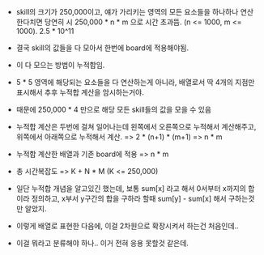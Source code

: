 - skill의 크기가 250,000이고, 얘가 가리키는 영역의 모든 요소들을 하나하나 연산한다치면 당연히 시 250,000 * n * m 으로 시간 초과뜸. (n <= 1000, m <= 1000). 2.5 * 10^11
- 결국 skill의 값들을 다 모아서 한번에 board에 적용해야됨.
- 이 다 모으는 방법이 누적합임.
- 5 * 5 영역에 해당되는 요소들을 다 연산하는게 아니라, 배열로서 딱 4개의 지점만 표시해서 추후 누적합 계산을 암시하는거야.
- 때문에 250,000 * 4 만으로 해당 모든 skill들의 값을 모을 수 있음
- 누적합 계산은 두번에 걸쳐 일어나는데 왼쪽에서 오른쪽으로 누적해서 계산해주고, 위쪽에서 아래쪽으로 누적해서 계산. => 2 * (n+1) * (m+1) => n * m
- 누적합 계산한 배열과 기존 board에 적용 => n * m
- 총 시간복잡도 => K + N * M (K <= 250,000)

- 일단 누적합 개념을 알고있긴 했는데, 보통 sum[x] 라고 해서 0서부터 x까지의 합이라 정의하고, x부서 y구간의 합을 구하라 할때 sum[y] - sum[x] 해서 구하는것만 알았지.
- 이렇게 배열로 표현한 다음에, 이걸 2차원으로 확장시켜서 하는건 처음인데..
- 이걸 뭐라고 분류해야 하나.. 이거 전혀 응용 못할것 같은데.
